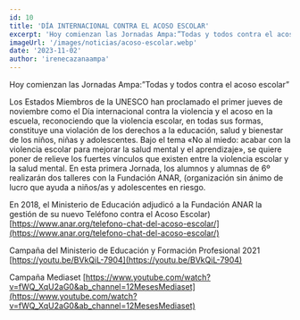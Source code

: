 ```yaml
---
id: 10
title: 'DÍA INTERNACIONAL CONTRA EL ACOSO ESCOLAR'
excerpt: 'Hoy comienzan las Jornadas Ampa:”Todas y todos contra el acoso escolar”'
imageUrl: '/images/noticias/acoso-escolar.webp'
date: '2023-11-02'
author: 'irenecazanaampa'
---
```


Hoy comienzan las Jornadas Ampa:”Todas y todos contra el acoso escolar”

Los Estados Miembros de la UNESCO han proclamado el primer jueves de noviembre como el Día internacional contra la violencia y el acoso en la escuela, reconociendo que la violencia escolar, en todas sus formas, constituye una violación de los derechos a la educación, salud y bienestar de los niños, niñas y adolescentes.
Bajo el tema «No al miedo: acabar con la violencia escolar para mejorar la salud mental y el aprendizaje», se quiere poner de relieve los fuertes vínculos que existen entre la violencia escolar y la salud mental.
En esta primera Jornada, los alumnos y alumnas de 6º realizarán dos talleres con la Fundación ANAR, (organización sin ánimo de lucro que ayuda a niños/as y adolescentes en riesgo.

En 2018, el Ministerio de Educación adjudicó a la Fundación ANAR la gestión de su nuevo Teléfono contra el Acoso Escolar)
[https://www.anar.org/telefono-chat-del-acoso-escolar/](https://www.anar.org/telefono-chat-del-acoso-escolar/)

Campaña del Ministerio de Educación y Formación Profesional 2021
[https://youtu.be/BVkQiL-7904](https://youtu.be/BVkQiL-7904)

Campaña Mediaset
[https://www.youtube.com/watch?v=fWQ_XqU2aG0&ab_channel=12MesesMediaset](https://www.youtube.com/watch?v=fWQ_XqU2aG0&ab_channel=12MesesMediaset)